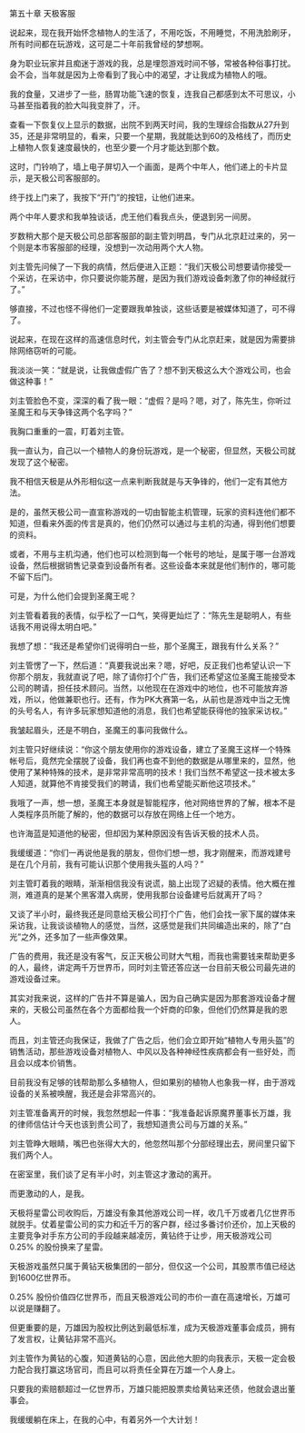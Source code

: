 第五十章 天极客服


说起来，现在我开始怀念植物人的生活了，不用吃饭，不用睡觉，不用洗脸刷牙，所有时间都在玩游戏，这可是二十年前我曾经的梦想啊。

身为职业玩家并且痴迷于游戏的我，总是埋怨游戏时间不够，常被各种俗事打扰。会不会，当年就是因为上帝看到了我心中的渴望，才让我成为植物人的哦。

我的食量，又进步了一些，肠胃功能飞速的恢复，连我自己都感到太不可思议，小马甚至指着我的脸大叫我变胖了，汗。

查看一下恢复仪上显示的数据，出院不到两天时间，我的生理综合指数从27升到35，还是非常明显的，看来，只要一个星期，我就能达到60的及格线了，而历史上植物人恢复速度最快的，也至少要一个月才能达到那个数。

这时，门铃响了，墙上电子屏切入一个画面，是两个中年人，他们递上的卡片显示，是天极公司客服部的。

终于找上门来了，我按下“开门”的按钮，让他们进来。

两个中年人要求和我单独谈话，虎王他们看我点头，便退到另一间房。

岁数稍大那个是天极公司总部客服部的副主管刘明昌，专门从北京赶过来的，另一个则是本市客服部的经理，没想到一次动用两个大人物。

刘主管先问候了一下我的病情，然后便进入正题：“我们天极公司想要请你接受一个采访，在采访中，你只要说你能苏醒，是因为我们游戏设备刺激了你的神经就行了。”

够直接，不过也怪不得他们一定要跟我单独谈，这些话要是被媒体知道了，可不得了。

说起来，在现在这样的高速信息时代，刘主管会专门从北京赶来，就是因为需要排除网络窃听的可能。

我淡淡一笑：“就是说，让我做虚假广告了？想不到天极这么大个游戏公司，也会做这种事！”

刘主管脸色不变，深深的看了我一眼：“虚假？是吗？嗯，对了，陈先生，你听过圣魔王和与天争锋这两个名字吗？”

我胸口重重的一震，盯着刘主管。

我一直认为，自己以一个植物人的身份玩游戏，是一个秘密，但显然，天极公司就发现了这个秘密。

我不相信天极是从外形相似这一点来判断我就是与天争锋的，他们一定有其他方法。

是的，虽然天极公司一直宣称游戏的一切由智能主机管理，玩家的资料连他们都不知道，但看来外面的传言是真的，他们仍然可以通过与主机的沟通，得到他们想要的资料。

或者，不用与主机沟通，他们也可以检测到每一个帐号的地址，是属于哪一台游戏设备，然后根据销售记录查到设备所有者。这些设备本来就是他们制作的，哪可能不留下后门。

可是，为什么他们会提到圣魔王呢？

刘主管看着我的表情，似乎松了一口气，笑得更灿烂了：“陈先生是聪明人，有些话我不用说得太明白吧。”

我想了想：“我还是希望你们说得明白一些，那个圣魔王，跟我有什么关系？”

刘主管愣了一下，然后道：“真要我说出来？嗯，好吧，反正我们也希望认识一下你那个朋友，我就直说了吧，除了请你打个广告，我们还希望这位圣魔王能接受本公司的聘请，担任技术顾问。当然，以他现在在游戏中的地位，也不可能放弃游戏，所以，他做兼职也行。还有，作为PK大赛第一名，从前也是游戏中当之无愧的头号名人，有许多玩家想知道他的消息，我们也希望能获得他的独家采访权。”

我皱起眉头，还是不明白，圣魔王的事问我做什么。

刘主管只好继续说：“你这个朋友使用你的游戏设备，建立了圣魔王这样一个特殊帐号后，竟然完全摆脱了设备，我们再也查不到他的数据是从哪里来的，显然，他使用了某种特殊的技术，是非常非常高明的技术！我们当然不希望这一技术被太多人知道，就算他不肯接受我们的聘请，我们也希望能买断他这项技术。”

我哦了一声，想一想，圣魔王本身就是智能程序，他对网络世界的了解，根本不是人类程序员所能了解的，他的数据可以存放在网络上任一个地方。

也许海蓝是知道他的秘密，但却因为某种原因没有告诉天极的技术人员。

我缓缓道：“你们一再说他是我的朋友，但你们想一想，我才刚醒来，而游戏建号是在几个月前，我有可能认识那个使用我头盔的人吗？”

刘主管盯着我的眼睛，渐渐相信我没有说谎，脑上出现了迟疑的表情。他大概在推测，难道真的是某个黑客潜入病房，使用我那台设备建号后就离开了吗？

又谈了半小时，最终我还是同意给天极公司打个广告，他们会找一家下属的媒体来采访我，让我谈谈植物人的感觉，当然，这感觉是我们共同编造出来的，除了“白光”之外，还多加了一些声像效果。

广告的费用，我还是没有客气，反正天极公司财大气粗，而我也需要钱来帮助更多的人，最终，讲定两千万世界币，同时刘主管还答应送一台目前天极公司最先进的游戏设备过来。

其实对我来说，这样的广告并不算是骗人，因为自己确实是因为那套游戏设备才醒来的，天极公司虽然在各个方面都给我一个奸商的印象，但他们仍然算是我的恩人。

而且，刘主管还向我保证，我做了广告之后，他们会立即开始“植物人专用头盔”的销售活动，那些游戏设备对植物人、中风以及各种神经性疾病都会有一些好处，而且会以成本价销售。

目前我没有足够的钱帮助那么多植物人，但如果别的植物人也象我一样，由于游戏设备的关系被唤醒，我还是会非常高兴的。

刘主管准备离开的时候，我忽然想起一件事：“我准备起诉原魔界董事长万雄，我的律师信估计今天也该到贵公司了，我想知道贵公司与万雄的关系。”

刘主管睁大眼睛，嘴巴也张得大大的，他忽然叫那个分部经理出去，房间里只留下我们两个人。

在密室里，我们谈了足有半小时，刘主管这才激动的离开。

而更激动的人，是我。

天极将星雷公司收购后，万雄没有象其他游戏公司一样，收几千万或者几亿世界币就脱手。仗着星雷公司的实力和近千万的客户群，经过多番讨价还价，加上天极的主要竞争对手东方公司的手段越来越凌厉，黄钻终于让步，用天极游戏公司0.25% 的股份换来了星雷。

天极游戏虽然只属于黄钻天极集团的一部分，但仅这一个公司，其股票市值已经达到1600亿世界币。

0.25% 股份价值四亿世界币，而且天极游戏公司的市价一直在高速增长，万雄可以说是赚翻了。

但更重要的是，万雄因为股权比例达到最低标准，成为天极游戏董事会成员，拥有了发言权，让黄钻非常不高兴。

刘主管作为黄钻的心腹，知道黄钻的心意，因此他大胆的向我表示，天极一定会极力配合我打赢这场官司，而且可以将责任全算在万雄一个人身上。

只要我的索赔额超过一亿世界币，万雄只能把股票卖给黄钻来还债，他就会退出董事会。

我缓缓躺在床上，在我的心中，有着另外一个大计划！





